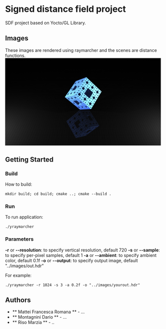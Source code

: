 # Signed distance field project

SDF project based on Yocto/GL Library.




## Images
These images are rendered using raymarcher and the scenes are distance functions.
![Image](images/out_menger_sponge.png)

## Getting Started

### Build
How to build:
``` shell
mkdir build; cd build; cmake ..; cmake --build .
```

### Run
To run application:
``` shell
./yraymarcher
```

### Parameters
**-r** or **--resolution**: to specify vertical resolution, default 720
**-s** or **--sample**: to specify per-pixel samples, default 1
**-a** or **--ambient**: to specify ambient color, default 0.1f
**-o** or **--output**: to specify output image, default "../images/out.hdr"

For example:
``` shell
./yraymarcher -r 1024 -s 3 -a 0.2f -o "../images/yourout.hdr"
```

## Authors
* ** Mattei Francesca Romana ** - ...
* ** Montagnini Dario ** - ...
* ** Riso Marzia ** - ..
